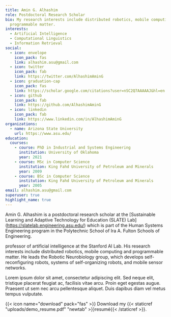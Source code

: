 ```yaml
---
title: Amin G. Alhashim
role: Postdoctoral Research Scholar
bio: My research interests include distributed robotics, mobile computing and
  programmable matter.
interests:
  - Artificial Intelligence
  - Computational Linguistics
  - Information Retrieval
social:
  - icon: envelope
    icon_pack: fas
    link: alhashim.asu@gmail.com
  - icon: twitter
    icon_pack: fab
    link: https://twitter.com/AlhashimAminG
  - icon: graduation-cap
    icon_pack: fas
    link: https://scholar.google.com/citations?user=nSC2Q7AAAAAJ&hl=en
  - icon: github
    icon_pack: fab
    link: https://github.com/AlhashimAminG
  - icon: linkedin
    icon_pack: fab
    link: https://www.linkedin.com/in/AlhashimAminG
organizations:
  - name: Arizona State University
    url: https://www.asu.edu/
education:
  courses:
    - course: PhD in Industrial and Systems Engineering
      institution: University of Oklahoma
      year: 2021
    - course: MSc in Computer Science
      institution: King Fahd University of Petroleum and Minerals
      year: 2009
    - course: BSc in Computer Science
      institution: King Fahd University of Petroleum and Minerals
      year: 2005
email: alhashim.asu@gmail.com
superuser: true
highlight_name: true
---
```

Amin G. Alhashim is a postdoctoral research scholar at the \[Sustainable Learning and Adaptive Technology for Education (SLATE) Lab](https://slatelab.engineering.asu.edu/) which is part of the Human Systems Engineering program in the Polytechnic School of Ira A. Fulton Schools of Engineering.



professor of artificial intelligence at the Stanford AI Lab. His research interests include distributed robotics, mobile computing and programmable matter. He leads the Robotic Neurobiology group, which develops self-reconfiguring robots, systems of self-organizing robots, and mobile sensor networks.

Lorem ipsum dolor sit amet, consectetur adipiscing elit. Sed neque elit, tristique placerat feugiat ac, facilisis vitae arcu. Proin eget egestas augue. Praesent ut sem nec arcu pellentesque aliquet. Duis dapibus diam vel metus tempus vulputate.

{{< icon name="download" pack="fas" >}} Download my {{< staticref "uploads/demo_resume.pdf" "newtab" >}}resumé{{< /staticref >}}.